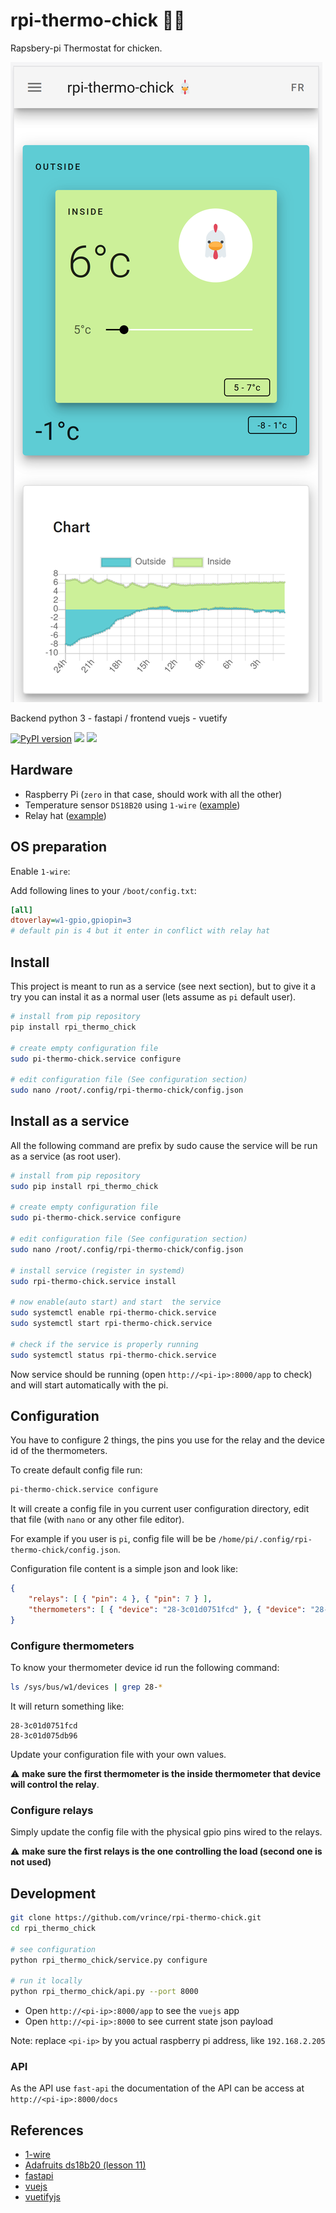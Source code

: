 # rpi-thermo-chick 🐔🔥

Rapsbery-pi Thermostat for chicken.

![](https://github.com/vrince/rpi-thermo-chick/raw/master/media/rpi-thermo-chick.png)

Backend python 3 - fastapi / frontend vuejs - vuetify

[![PyPI version](https://badge.fury.io/py/rpi-thermo-chick.svg)](https://badge.fury.io/py/rpi-thermo-chick) ![](https://badgen.net/badge/license/MIT/blue) [![](https://badgen.net/badge/code/github/black?icon=github)](https://github.com/vrince/rpi-thermo-chick)


## Hardware

* Raspberry Pi (`zero` in that case, should work with all the other)
* Temperature sensor `DS18B20` using `1-wire` ([example](https://www.adafruit.com/product/381))
* Relay hat ([example](https://bc-robotics.com/shop/raspberry-pi-zero-relay-hat/))

## OS preparation

Enable `1-wire`: 

Add following lines to your `/boot/config.txt`:

```ini
[all]
dtoverlay=w1-gpio,gpiopin=3 
# default pin is 4 but it enter in conflict with relay hat
```

## Install

This project is meant to run as a  service (see next section), but to give it a try you can instal it as a normal user (lets assume as `pi` default user).

```bash
# install from pip repository
pip install rpi_thermo_chick

# create empty configuration file
sudo pi-thermo-chick.service configure

# edit configuration file (See configuration section)
sudo nano /root/.config/rpi-thermo-chick/config.json

```

## Install as a service

All the following command are prefix by sudo cause the service will be run as a service (as root user).

```bash
# install from pip repository
sudo pip install rpi_thermo_chick

# create empty configuration file
sudo pi-thermo-chick.service configure

# edit configuration file (See configuration section)
sudo nano /root/.config/rpi-thermo-chick/config.json

# install service (register in systemd)
sudo rpi-thermo-chick.service install

# now enable(auto start) and start  the service
sudo systemctl enable rpi-thermo-chick.service
sudo systemctl start rpi-thermo-chick.service

# check if the service is properly running
sudo systemctl status rpi-thermo-chick.service
```

Now service should be running (open `http://<pi-ip>:8000/app` to check) and will start automatically with the pi.

## Configuration

You have to configure 2 things, the pins you use for the relay and the device id of the thermometers.

To create default config file run:

```bash
pi-thermo-chick.service configure
```

It will create a config file in you current user configuration directory, edit that file (with `nano` or any other file editor).

For example if you user is `pi`, config file will be be `/home/pi/.config/rpi-thermo-chick/config.json`.

Configuration file content is a simple json and look like:

```json
{
    "relays": [ { "pin": 4 }, { "pin": 7 } ],
    "thermometers": [ { "device": "28-3c01d0751fcd" }, { "device": "28-3c01d075db96" } ]
}
```

### Configure thermometers

To know your thermometer device id run the following command:

```bash
ls /sys/bus/w1/devices | grep 28-*
```

It will return something like:

```
28-3c01d0751fcd
28-3c01d075db96
```

Update your configuration file with your own values. 

⚠️ **make sure the first thermometer is the inside thermometer that device will control the relay**.

### Configure relays

Simply update the config file with the physical gpio pins wired to the relays. 

⚠️ **make sure the first relays is the one controlling the load (second one is not used)**

## Development

```bash
git clone https://github.com/vrince/rpi-thermo-chick.git
cd rpi_thermo_chick

# see configuration
python rpi_thermo_chick/service.py configure

# run it locally
python rpi_thermo_chick/api.py --port 8000
```

* Open `http://<pi-ip>:8000/app` to see the `vuejs` app
* Open `http://<pi-ip>:8000` to see current state json payload

Note: replace `<pi-ip>` by you actual raspberry pi address, like `192.168.2.205`

### API

As the API use `fast-api` the documentation of the API can be access at `http://<pi-ip>:8000/docs`

## References

* [1-wire](https://pinout.xyz/pinout/1_wire#)
* [Adafruits ds18b20 (lesson 11)](https://learn.adafruit.com/adafruits-raspberry-pi-lesson-11-ds18b20-temperature-sensing)
* [fastapi](https://fastapi.tiangolo.com/)
* [vuejs](https://vuejs.org/)
* [vuetifyjs](https://vuetifyjs.com/en/)